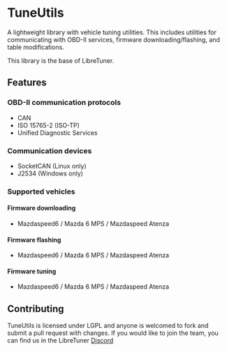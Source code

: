 TuneUtils
=========
A lightweight library with vehicle tuning utilities. This includes utilities for communicating with OBD-II services, firmware downloading/flashing, and table modifications.

This library is the base of LibreTuner.


## Features
### OBD-II communication protocols
* CAN
* ISO 15765-2 (ISO-TP)
* Unified Diagnostic Services

### Communication devices
* SocketCAN (Linux only)
* J2534 (Windows only)

### Supported vehicles
#### Firmware downloading
* Mazdaspeed6 / Mazda 6 MPS / Mazdaspeed Atenza

#### Firmware flashing
* Mazdaspeed6 / Mazda 6 MPS / Mazdaspeed Atenza

#### Firmware tuning
* Mazdaspeed6 / Mazda 6 MPS / Mazdaspeed Atenza


## Contributing
TuneUtils is licensed under LGPL and anyone is welcomed to fork and submit a pull request with changes. If you would like to join the team, you can find us in the LibreTuner [Discord](https://discord.gg/QQvX2rB)